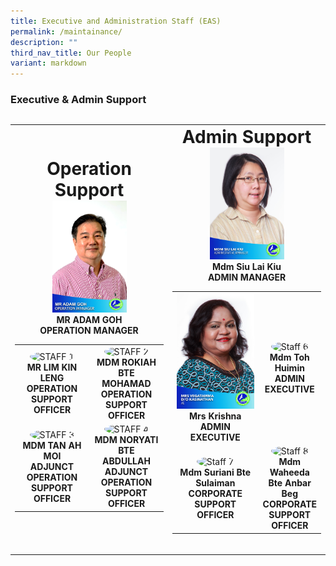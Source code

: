 ```yaml
---
title: Executive and Administration Staff (EAS)
permalink: /maintainance/
description: ""
third_nav_title: Our People
variant: markdown
---
```

<h3><strong>Executive &amp; Admin Support</strong></h3>
<table style="minWidth: 50px">
<colgroup>
<col>
<col>
</colgroup>


	
</table><table style="width:100%; text-align:center; border-collapse: collapse;"><tbody><tr> <td style="width:50%;"> 
	   <div style="font-size: 200%;text-align:center"><strong>Operation Support</strong></div> 
	    <div style="margin-bottom:10px;"> 
			<img style="width: 50%; height: auto; object-fit: cover;" alt="Operation Manager" src="/images/Staff/Mr_Adam_Goh__Operation_Manager_.jpg">
			 <br> <strong></strong><div style="text-transform: uppercase;text-align:center"><strong>Mr Adam Goh</strong>
				<br><strong><div style="text-transform: uppercase;text-align:center">Operation Manager </div></strong>  
				      <table style="width:100%; border:none;"> <tbody><tr> 
							<td style="border:none; width:50%;"> 
							<img style="width:100px; height:100px; border-radius:50%;" alt="Staff 1" src="/images/staff1.jpg">
								<br> <strong>Mr Lim Kin Leng</strong>
								<br><strong><div style="text-transform: uppercase;"> Operation Support Officer </div></strong></td> 
								   <td style="border:none; width:50%;"> 
										<img style="width:100px; height:100px; border-radius:50%;" alt="Staff 2" src="/images/staff2.jpg">
										<br> <strong>Mdm Rokiah Bte Mohamad</strong>
										 <br> <strong><div style="text-transform: uppercase;"> Operation Support Officer </div></strong></td> </tr> 
								        <tr> <td style="border:none;"> 
										    <img style="width:100px; height:100px; border-radius:50%;" alt="Staff 3" src="/images/staff3.jpg">
										     <br> <strong>Mdm Tan Ah Moi</strong>
											   <br><strong><div style="text-transform: uppercase;">Adjunct Operation Support Officer </div></strong></td> 
											     <td style="border:none;"> 
												    <img style="width:100px; height:100px; border-radius:50%;" alt="Staff 4" src="/images/staff4.jpg">
														<br> <strong>Mdm Noryati Bte Abdullah</strong>
														<br><strong><div style="text-transform: uppercase;">Adjunct Operation Support Officer </div></strong></td> </tr> </tbody></table> </div></div></td> 
		 <td style="width:100%;"> 
		 <div style="margin-bottom:30px;"> 
		 <div style="font-size: 200%;"><strong>Admin Support</strong></div>
		 <img style="width: 50%; height: auto; object-fit: cover; object-position: center top;" alt="Administrative Manager" src="/images/Staff/mdm%20siu%20lai%20kiu.jpg">
			<br> <strong>Mdm Siu Lai Kiu </strong>
			 <br><strong><div style="text-transform: uppercase;"> Admin Manager </div> </strong> 
			        <table style="width:100%; border:none;"> <tbody><tr> 
							<td style="border:none; width:75%;"> 
							<img style="width: 100%; height: auto; object-fit: cover;" alt="ADMIN EXECUTIVE" src="/images/Staff/mrs%20vegatamma%20d_o%20kasinathan.jpg">
							<br> <strong>Mrs Krishna</strong>
							<br><strong><div style="text-transform: uppercase;"> Admin Executive </div></strong></td> 
								   <td style="border:none; width:50%;"> 
										<img style="width:100px; height:100px; border-radius:50%;" alt="Staff 6" src="/images/staff6.jpg">
										<br> <strong>Mdm Toh Huimin</strong>
										<br> <strong><div style="text-transform: uppercase;"> Admin Executive </div></strong></td> </tr> 
								        <tr> <td style="border:none;"> 
												<img style="width:100px; height:100px; border-radius:50%;" alt="Staff 7" src="/images/staff7.jpg">
											  <br> <strong>Mdm Suriani Bte Sulaiman</strong>
												<br><strong><div style="text-transform: uppercase;">Corporate Support Officer </div></strong></td> 
												<td style="border:none;"> 
												<img style="width:100px; height:100px; border-radius:50%;" alt="Staff 8" src="/images/staff8.jpg">
												   <br> <strong>Mdm Waheeda Bte Anbar Beg</strong>
												   <br><strong><div style="text-transform: uppercase;">Corporate Support Officer</div></strong></td> </tr> </tbody></table> </div></td> </tr> </tbody></table>